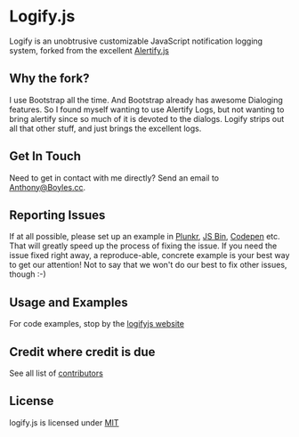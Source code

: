 # Logify.js

Logify is an unobtrusive customizable JavaScript notification logging system, forked from the excellent [Alertify.js](https://github.com/alertifyjs/alertify.js)

## Why the fork?

I use Bootstrap all the time. And Bootstrap already has awesome Dialoging features. So I found myself wanting to use Alertify Logs, but not wanting to bring alertify since so much of it is devoted to the dialogs. Logify strips out all that other stuff, and just brings the excellent logs.

## Get In Touch

Need to get in contact with me directly? Send an email to [Anthony@Boyles.cc](mailto:anthony@boyles.cc).

## Reporting Issues

If at all possible, please set up an example in [Plunkr](http://plunkr.co), [JS Bin](//jsbin.com), [Codepen](http://codepen.io/)
etc. That will greatly speed up the process of fixing the issue. If you need the issue fixed right away, a reproduce-able,
concrete example is your best way to get our attention! Not to say that we won't do our best to fix other issues, though :-)

## Usage and Examples

For code examples, stop by the [logifyjs website](http://futurecensus.github.io/logify.js/)

## Credit where credit is due

See all list of [contributors](https://github.com/logifyjs/logify.js/contributors)

## License

logify.js is licensed under [MIT](http://www.opensource.org/licenses/MIT)
